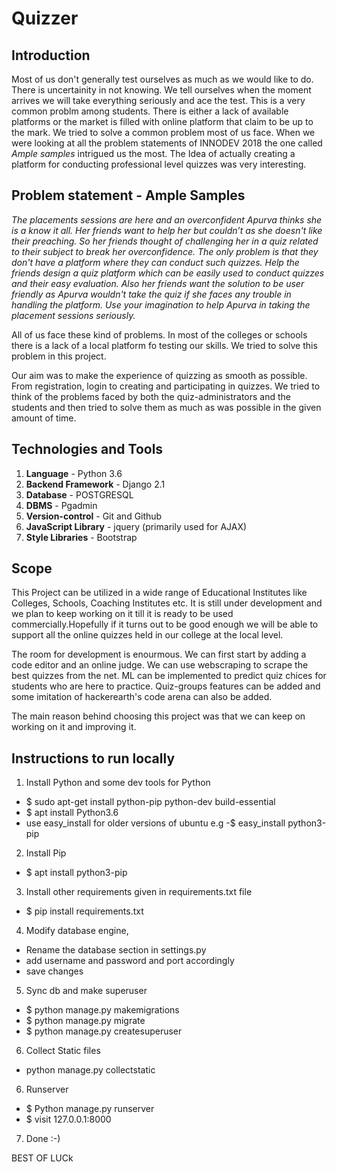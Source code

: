 # Quizzer

## Introduction

Most of us don't generally test ourselves as much as we would like to do. There is uncertainity in not knowing. We tell ourselves when the moment arrives we will take everything seriously and ace the test.
This is a very common problm among students. There is either a lack of available platforms or the market is filled with online platform that claim to be up to the mark.
We tried to solve a common problem most of us face. When we were looking at all the problem statements of INNODEV 2018 the one called *Ample samples* intrigued us the most. The Idea of actually creating a platform for conducting professional level quizzes was very interesting.

## Problem statement - **Ample Samples**

*The placements sessions are here and an overconfident Apurva thinks she is a know it all. Her friends want to help her but couldn’t as she doesn't like their preaching. So her friends thought of challenging her in a quiz related to their subject to break her overconfidence. The only problem is that they don't have a platform where they can conduct such quizzes. Help the friends design a quiz platform which can be easily used to conduct quizzes and their easy evaluation. Also her friends want the solution to be user friendly as Apurva wouldn't take the quiz if she faces any trouble in handling the platform. Use your imagination to help Apurva in taking the placement sessions seriously.*

All of us face these kind of problems. In most of the colleges or schools there is a lack of a local platform fo testing our skills. We tried to solve this problem in this project.

Our aim was to make the experience of quizzing as smooth as possible. From registration, login to creating and participating in quizzes. We tried to think of the problems faced by both the quiz-administrators and the students and then tried to solve them as much as was possible in the given amount of time.

## Technologies and Tools

1. **Language** - Python 3.6
2. **Backend Framework** - Django 2.1
3. **Database** - POSTGRESQL
4. **DBMS** - Pgadmin 
5. **Version-control** - Git and Github
6. **JavaScript Library** - jquery (primarily used for AJAX)
7. **Style Libraries** - Bootstrap

## Scope

This Project can be utilized in a wide range of Educational Institutes like Colleges, Schools, Coaching Institutes etc. It is still under development and we plan to keep working on it till it is ready to be used commercially.Hopefully if it turns out to be good enough we will be able to support all the online quizzes held in our college at the local level.

The room for development is enourmous. We can first start by adding a code editor and an online judge. We can use webscraping to scrape the best quizzes from the net. ML can be implemented to predict quiz chices for students who are here to practice. Quiz-groups features can be added and some imitation of hackerearth's code arena can also be added. 

The main reason behind choosing this project was that we can keep on working on it and improving it.


## Instructions to run locally
1. Install Python and some dev tools for Python
 - $ sudo apt-get install python-pip python-dev build-essential
 - $ apt install Python3.6
 - use easy_install for older versions of ubuntu e.g -$ easy_install python3-pip
2. Install Pip
 - $ apt install python3-pip
3. Install other requirements given in requirements.txt file
 - $ pip install requirements.txt
4. Modify database engine,
 - Rename the database section in settings.py 
 - add username and password and port accordingly
 - save changes
5. Sync db and make superuser
 - $ python manage.py makemigrations
 - $ python manage.py migrate
 - $ python manage.py createsuperuser
6. Collect Static files
 - python manage.py collectstatic
6. Runserver
 - $ Python manage.py runserver
 - $ visit 127.0.0.1:8000
7. Done :-)

BEST OF LUCk
